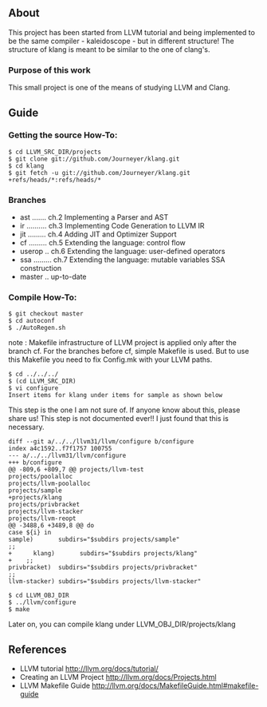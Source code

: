 
## About
This project has been started from LLVM tutorial and being implemented to be the
same compiler - kaleidoscope - but in different structure!
The structure of klang is meant to be similar to the one of clang's.

### Purpose of this work
This small project is one of the means of studying LLVM and Clang.

## Guide
### Getting the source How-To:

  ```
  $ cd LLVM_SRC_DIR/projects
  $ git clone git://github.com/Journeyer/klang.git
  $ cd klang
  $ git fetch -u git://github.com/Journeyer/klang.git +refs/heads/*:refs/heads/*
  ```

### Branches
- ast ....... ch.2 Implementing a Parser and AST
- ir  .......... ch.3 Implementing Code Generation to LLVM IR
- jit ......... ch.4 Adding JIT and Optimizer Support
- cf  ......... ch.5 Extending the language: control flow
- userop .. ch.6 Extending the language: user-defined operators
- ssa   ......... ch.7 Extending the language: mutable variables
                                               SSA construction
- master .. up-to-date

### Compile How-To:

  ```
  $ git checkout master
  $ cd autoconf
  $ ./AutoRegen.sh
  ```
note : Makefile infrastructure of LLVM project is applied only after
the branch cf. For the branches before cf, simple Makefile is used.
But to use this Makefile you need to fix Config.mk with your LLVM paths.

  ```
  $ cd ../../../
  $ (cd LLVM_SRC_DIR)
  $ vi configure
  Insert items for klang under items for sample as shown below
  ```

This step is the one I am not sure of. If anyone know about this, please share
us! This step is not documented ever!! I just found that this is necessary.
  ```
  diff --git a/../../llvm31/llvm/configure b/configure
  index a4c1592..f7f1757 100755
  --- a/../../llvm31/llvm/configure
  +++ b/configure
  @@ -809,6 +809,7 @@ projects/llvm-test
  projects/poolalloc
  projects/llvm-poolalloc
  projects/sample
  +projects/klang
  projects/privbracket
  projects/llvm-stacker
  projects/llvm-reopt
  @@ -3488,6 +3489,8 @@ do
  case ${i} in
  sample)       subdirs="$subdirs projects/sample"
  ;;
  +      klang)       subdirs="$subdirs projects/klang"
  +    ;;
  privbracket)  subdirs="$subdirs projects/privbracket"
  ;;
  llvm-stacker) subdirs="$subdirs projects/llvm-stacker"
  ```

  ```
  $ cd LLVM_OBJ_DIR
  $ ../llvm/configure
  $ make
  ```

Later on, you can compile klang under LLVM_OBJ_DIR/projects/klang


## References
  - LLVM tutorial         http://llvm.org/docs/tutorial/
  - Creating an LLVM Project    http://llvm.org/docs/Projects.html
  - LLVM Makefile Guide   http://llvm.org/docs/MakefileGuide.html#makefile-guide

